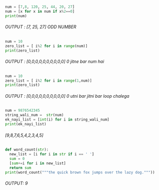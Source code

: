```python

num = [7,8, 120, 25, 44, 20, 27]
num = [x for x in num if x%2==0]
print(num)
```
###### OUTPUT : [7, 25, 27]  ODD NUMBER


```python
num = 10
zero_list = [ i%2 for i in range(num)]
print(zero_list)
```
###### OUTPUT : [0,0,0,0,0,0,0,0,0,0]   0 jitne bar num hai



```python
num = 10
zero_list = [ i%2 for i in range(1,num)]
print(zero_list)
```
###### OUTPUT : [0,0,0,0,0,0,0,0,0,0]   0 utni bar jitni bar loop chalega


```python
num = 9876542345
string_wali_num =  str(num)
ek_nayi_list = [int(i) for i in string_wali_num]
print(ek_nayi_list)  
```
###### [9,8,7,6,5,4,2,3,4,5]

```python
def word_count(str):
  new_list = [i for i in str if i == ' ']
  sum = 0
  [sum+=i for i in new_list]
  return sum
print(word_count("""the quick brown fox jumps over the lazy dog."""))
```
###### OUTPUT: 9
